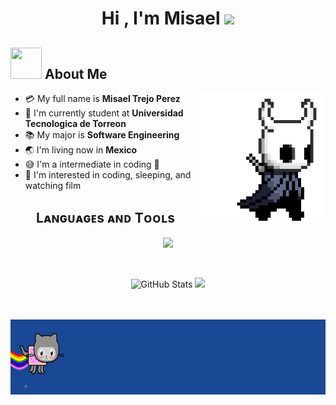 <h1 align="center">Hi , I'm Misael <img src="https://media.giphy.com/media/hvRJCLFzcasrR4ia7z/giphy.gif" width="35"></h1>

## <img src="https://raw.githubusercontent.com/nixin72/nixin72/master/wave.gif" width="50px" height="50px"></img> About Me

- :credit_card: My full name is **Misael Trejo Perez** <img src="https://raw.githubusercontent.com/TanZng/TanZng/master/assets/hollor_knight3.gif" width="200" align='right'/>
- :school: I'm currently student at **Universidad Tecnologica de Torreon**
- :books: My major is **Software Engineering**
- :earth_asia: I'm living now in **Mexico**
- :sweat_smile: I'm a intermediate in coding :penguin:
- :monocle_face: I'm interested in coding, sleeping, and watching film




<!--Languages and Tools Section-->       
<h2 align="center">Lᴀɴɢᴜᴀɢᴇs ᴀɴᴅ Tᴏᴏʟs</h2> 
<p align="center">
<img width="500px" 
  src="https://skillicons.dev/icons?i=py,js,html,css,react,nodejs,postgres,mongo,docker,aws,linux,csharp,angular,android,laravel,mysql,adonis&perline=10" 
/>

</p>
<br />


<p align="center">
   <img src="https://github-readme-stats.vercel.app/api?username=Polo-MTP&show_icons=true&theme=radical&bg_color=30,e96443,904e95&title_color=ffffff&text_color=ffffff&cache_seconds=60" height="160"  alt="GitHub Stats"/>
    <img style="height:10rem;" src="https://github-readme-streak-stats.herokuapp.com/?user=Polo-MTP&theme=radical&show_icons=true&border=e4e2e2" />
</p>









<br>
  
<!--
<img align="right" alt="GIF" src="https://media.giphy.com/media/LmNwrBhejkK9EFP504/giphy.gif" 
<img src="https://raw.githubusercontent.com/TanZng/TanZng/master/assets/bonefire.gif" width="200"/>
<a href="https://github.com/UjwalKandi"><img align='right' src='https://github.com/UjwalKandi/UjwalKandi/blob/changes-to-readme/svg/87202985-820dcb80-c2b6-11ea-9f56-7ec461c497c3.gif' width='150"'></a></h2>
/>-->



<br />

<div align="center">
    <img src="https://raw.githubusercontent.com/Niefee/niefee/master/assets/fly.webp" height="120px" />
</div>
